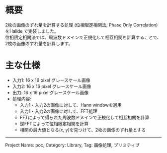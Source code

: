 # 概要

2枚の画像のずれ量を計算する処理 (位相限定相関法; Phase Only Correlation)をHalide で実装しました。  
位相限定相関法では、周波数ドメインで正規化して相互相関を計算することで、2枚の画像のずれ量を計算します。

# 主な仕様

- 入力1: 16 x 16 pixel グレースケール画像
- 入力2: 16 x 16 pixel グレースケール画像
- 出力: 16 x 16 pixel グレースケール画像
- 処理内容:
  - 入力1・入力2の画像に対して、Hann windowを適用
  - 入力1・入力2の画像に対して、FFT処理
  - FFTによって得られた周波数ドメインで正規化して相互相関を計算
  - 逆FFTによって位相限定相関を計算
  - 相関の最大値となる(x, y)を見つけて、2枚の画像のずれ量とする
---
Project Name: poc, Category: Library, Tag: 画像処理, プリミティブ
